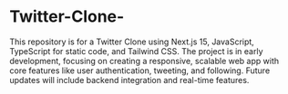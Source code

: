 # Twitter-Clone-
This repository is for a Twitter Clone using Next.js 15, JavaScript, TypeScript for static code, and Tailwind CSS. The project is in early development, focusing on creating a responsive, scalable web app with core features like user authentication, tweeting, and following. Future updates will include backend integration and real-time features.
